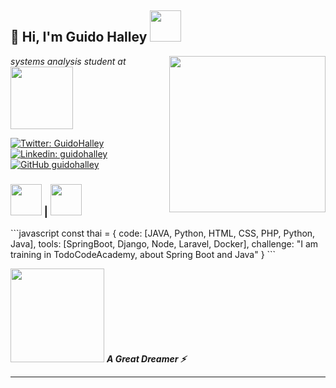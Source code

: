 <h2> 👾 Hi, I'm Guido Halley <img src="https://media.giphy.com/media/mGcNjsfWAjY5AEZNw6/giphy.gif" width="50"></h2>
<img align='right' src="https://media.giphy.com/media/ZVik7pBtu9dNS/giphy.gif" width="250">
<p><em>systems analysis student at <a href="https://incade.edu.ar/2020/#"><img src="https://incade.com.ar/2020/wp-content/uploads/2020/10/incade-logo-web-.png" width="100"></em></p>

[![Twitter: GuidoHalley](https://img.shields.io/twitter/follow/GuidoHalley?style=social)](https://twitter.com/GuidoHalley)[![Linkedin: guidohalley](https://img.shields.io/badge/-guidohalley-blue?style=flat-square&logo=Linkedin&logoColor=white&link=https://www.linkedin.com/in/guidohalley/)](https://www.linkedin.com/in/guidohalley/)[![GitHub guidohalley](https://img.shields.io/github/followers/thaiane?label=follow&style=social)](https://github.com/guidohalley)
<h3><img src="https://media.giphy.com/media/IdyAQJVN2kVPNUrojM/giphy.gif" width="50"> | <img src="https://media.giphy.com/media/iJWXxAr2Za6EtN2Row/giphy.gif" width="50"> </h3>     
```javascript
const thai = {
  code: [JAVA, Python, HTML, CSS, PHP, Python, Java],
  tools: [SpringBoot, Django, Node, Laravel, Docker],
  challenge: "I am training in TodoCodeAcademy, about Spring Boot and Java"
  }
```

<img src="https://media.giphy.com/media/2sMOUSy658zgS1CjY7/giphy.gif" width="150"> <em><b>A Great Dreamer ⚡</b> 

---

